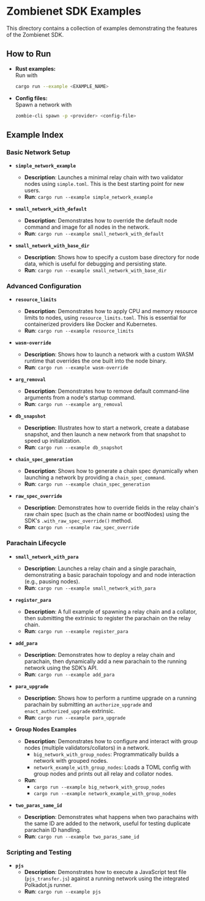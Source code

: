 # Zombienet SDK Examples

This directory contains a collection of examples demonstrating the features of the Zombienet SDK.

## How to Run

- **Rust examples:**  
  Run with  
  ```sh
  cargo run --example <EXAMPLE_NAME>
  ```

- **Config files:**  
  Spawn a network with  
  ```sh
  zombie-cli spawn -p <provider> <config-file>
  ```

## Example Index

### Basic Network Setup

*   **`simple_network_example`**
    *   **Description**: Launches a minimal relay chain with two validator nodes using `simple.toml`. This is the best starting point for new users.
    *   **Run**: `cargo run --example simple_network_example`

*   **`small_network_with_default`**
    *   **Description**: Demonstrates how to override the default node command and image for all nodes in the network.
    *   **Run**: `cargo run --example small_network_with_default`

*   **`small_network_with_base_dir`**
    *   **Description**: Shows how to specify a custom base directory for node data, which is useful for debugging and persisting state.
    *   **Run**: `cargo run --example small_network_with_base_dir`

### Advanced Configuration

*   **`resource_limits`**
    *   **Description**: Demonstrates how to apply CPU and memory resource limits to nodes, using `resource_limits.toml`. This is essential for containerized providers like Docker and Kubernetes.
    *   **Run**: `cargo run --example resource_limits`

*   **`wasm-override`**
    *   **Description**: Shows how to launch a network with a custom WASM runtime that overrides the one built into the node binary.
    *   **Run**: `cargo run --example wasm-override`

*   **`arg_removal`**
    *   **Description**: Demonstrates how to remove default command-line arguments from a node's startup command.
    *   **Run**: `cargo run --example arg_removal`

*   **`db_snapshot`**
    *   **Description**: Illustrates how to start a network, create a database snapshot, and then launch a new network from that snapshot to speed up initialization.
    *   **Run**: `cargo run --example db_snapshot`

*   **`chain_spec_generation`**
    *   **Description**: Shows how to generate a chain spec dynamically when launching a network by providing a `chain_spec_command`.
    *   **Run**: `cargo run --example chain_spec_generation`

*   **`raw_spec_override`**
    *   **Description**: Demonstrates how to override fields in the relay chain's raw chain spec (such as the chain name or bootNodes) using the SDK's `.with_raw_spec_override()` method.
    *   **Run**: `cargo run --example raw_spec_override`

### Parachain Lifecycle

*   **`small_network_with_para`**
    *   **Description**: Launches a relay chain and a single parachain, demonstrating a basic parachain topology and and node interaction (e.g., pausing nodes).
    *   **Run**: `cargo run --example small_network_with_para`

*   **`register_para`**
    *   **Description**: A full example of spawning a relay chain and a collator, then submitting the extrinsic to register the parachain on the relay chain.
    *   **Run**: `cargo run --example register_para`

*   **`add_para`**
    *   **Description**: Demonstrates how to deploy a relay chain and parachain, then dynamically add a new parachain to the running network using the SDK’s API.
    *   **Run**: `cargo run --example add_para`

*   **`para_upgrade`**
    *   **Description**: Shows how to perform a runtime upgrade on a running parachain by submitting an `authorize_upgrade` and `enact_authorized_upgrade` extrinsic.
    *   **Run**: `cargo run --example para_upgrade`

*   **Group Nodes Examples**
    *   **Description**: Demonstrates how to configure and interact with group nodes (multiple validators/collators) in a network.
        - `big_network_with_group_nodes`: Programmatically builds a network with grouped nodes.
        - `network_example_with_group_nodes`: Loads a TOML config with group nodes and prints out all relay and collator nodes.
    *   **Run**:  
        - `cargo run --example big_network_with_group_nodes`  
        - `cargo run --example network_example_with_group_nodes`

*   **`two_paras_same_id`**
    *   **Description**: Demonstrates what happens when two parachains with the same ID are added to the network, useful for testing duplicate parachain ID handling.
    *   **Run**: `cargo run --example two_paras_same_id`

### Scripting and Testing

*   **`pjs`**
    *   **Description**: Demonstrates how to execute a JavaScript test file (`pjs_transfer.js`) against a running network using the integrated Polkadot.js runner.
    *   **Run**: `cargo run --example pjs`